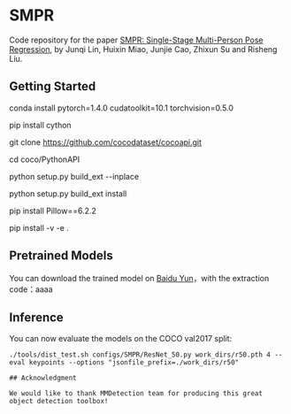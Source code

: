 # SMPR

Code repository for the paper [SMPR: Single-Stage Multi-Person Pose Regression](https://arxiv.org/abs/2006.15576), by Junqi Lin, Huixin Miao, Junjie Cao, Zhixun Su and Risheng Liu.

## Getting Started

conda install pytorch=1.4.0 cudatoolkit=10.1 torchvision=0.5.0

pip install cython

git clone https://github.com/cocodataset/cocoapi.git

cd coco/PythonAPI

python setup.py build_ext --inplace

python setup.py build_ext install

pip install Pillow==6.2.2

pip install -v -e .

## Pretrained Models

You can download the trained model on [Baidu Yun](https://pan.baidu.com/s/1S_7s_tfIHlqvCCKWFXyWGA)，with the extraction code：aaaa

## Inference

You can now evaluate the models on the COCO val2017 split:

```
./tools/dist_test.sh configs/SMPR/ResNet_50.py work_dirs/r50.pth 4 --eval keypoints --options "jsonfile_prefix=./work_dirs/r50"

## Acknowledgment

We would like to thank MMDetection team for producing this great object detection toolbox!

